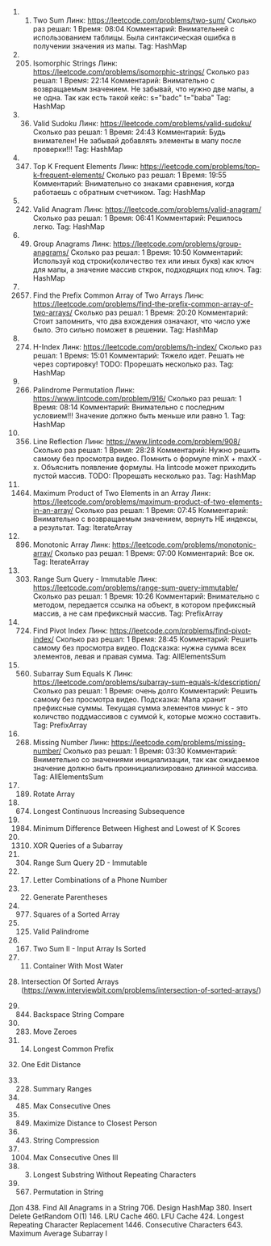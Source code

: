 1) 1. Two Sum
	Линк: https://leetcode.com/problems/two-sum/
	Сколько раз решал: 1
	Время: 08:04
	Комментарий: Внимательней с использованием таблицы. Была синтаксическая ошибка в получении значения из мапы.
	Tag: HashMap

2) 205. Isomorphic Strings
	Линк: https://leetcode.com/problems/isomorphic-strings/
	Сколько раз решал: 1
	Время: 22:14
	Комментарий: Внимательно с возвращаемым значением. Не забывай, что нужно две мапы, а не одна.
				 Так как есть такой кейс: s="badc" t="baba"
	Tag: HashMap

3) 36. Valid Sudoku
	Линк: https://leetcode.com/problems/valid-sudoku/
	Сколько раз решал: 1
	Время: 24:43
	Комментарий: Будь внимателен! Не забывай добавлять элементы в мапу после проверки!!!
	Tag: HashMap

4) 347. Top K Frequent Elements
	Линк: https://leetcode.com/problems/top-k-frequent-elements/
	Сколько раз решал: 1
	Время: 19:55
	Комментарий: Внимательно со знаками сравнения, когда работаешь с обратным счетчиком.
	Tag: HashMap

5) 242. Valid Anagram
	Линк: https://leetcode.com/problems/valid-anagram/
	Сколько раз решал: 1
	Время: 06:41
	Комментарий: Решилось легко.
	Tag: HashMap

6) 49. Group Anagrams
	Линк: https://leetcode.com/problems/group-anagrams/
	Сколько раз решал: 1
	Время: 10:50
	Комментарий: Используй код строки(количество тех или иных букв) как ключ для мапы, а значение массив сткрок,
				 подходящих под ключ.
	Tag: HashMap

7) 2657. Find the Prefix Common Array of Two Arrays
	Линк: https://leetcode.com/problems/find-the-prefix-common-array-of-two-arrays/
	Сколько раз решал: 1
	Время: 20:20
	Комментарий: Стоит запомнить, что два вхождения означают, что число уже было. Это сильно поможет в решении.
	Tag: HashMap

8) 274. H-Index
	Линк: https://leetcode.com/problems/h-index/
	Сколько раз решал: 1
	Время: 15:01
	Комментарий: Тяжело идет. Решать не через сортировку!
	TODO: Прорешать несколько раз.
	Tag: HashMap

9) 266. Palindrome Permutation
	Линк: https://www.lintcode.com/problem/916/
	Сколько раз решал: 1
	Время: 08:14
	Комментарий: Внимательно с последним условием!!! Значение должно быть меньше или равно 1.
	Tag: HashMap

10) 356. Line Reflection
	Линк: https://www.lintcode.com/problem/908/
	Сколько раз решал: 1
	Время: 28:28
	Комментарий: Нужно решить самому без просмотра видео. Помнить о формуле minX + maxX - x.
				 Объяснить появление формулы. На lintcode может приходить пустой массив.
	TODO: Прорешать несколько раз.
	Tag: HashMap

11) 1464. Maximum Product of Two Elements in an Array
	Линк: https://leetcode.com/problems/maximum-product-of-two-elements-in-an-array/
	Сколько раз решал: 1
	Время: 07:45
	Комментарий: Внимательно с возвращаемым значением, вернуть НЕ индексы, а результат.
	Tag: IterateArray

12) 896. Monotonic Array
	Линк: https://leetcode.com/problems/monotonic-array/
	Сколько раз решал: 1
	Время: 07:00
	Комментарий: Все ок.
	Tag: IterateArray

13) 303. Range Sum Query - Immutable
	Линк: https://leetcode.com/problems/range-sum-query-immutable/
	Сколько раз решал: 1
	Время: 10:26
	Комментарий: Внимательно с методом, передается ссылка на объект, в котором префиксный массив, а не сам префиксный
				 массив.
	Tag: PrefixArray

14) 724. Find Pivot Index
	Линк: https://leetcode.com/problems/find-pivot-index/
	Сколько раз решал: 1
	Время: 28:45
	Комментарий: Решить самому без просмотра видео.
	Подсказка: нужна сумма всех элементов, левая и правая сумма.
	Tag: AllElementsSum

15) 560. Subarray Sum Equals K
	Линк: https://leetcode.com/problems/subarray-sum-equals-k/description/
	Сколько раз решал: 1
	Время: очень долго
	Комментарий: Решить самому без просмотра видео.
	Подсказка: Мапа хранит префиксные суммы. Текущая сумма элементов минус k - это количство поддмассивов с суммой k,
			   которые можно составить.
	Tag: PrefixArray

16) 268. Missing Number
	Линк: https://leetcode.com/problems/missing-number/
	Сколько раз решал: 1
	Время: 03:30
	Комментарий: Вниметельно со значениями инициализации, так как ожидаемое значение должно быть проинициализировано
				 длинной массива.
	Tag: AllElementsSum

17) 189. Rotate Array
18) 674. Longest Continuous Increasing Subsequence
19) 1984. Minimum Difference Between Highest and Lowest of K Scores
20) 1310. XOR Queries of a Subarray
21) 304. Range Sum Query 2D - Immutable
22) 17. Letter Combinations of a Phone Number
23) 22. Generate Parentheses
24) 977. Squares of a Sorted Array
25) 125. Valid Palindrome
26) 167. Two Sum II - Input Array Is Sorted
27) 11. Container With Most Water
28) Intersection Of Sorted Arrays (https://www.interviewbit.com/problems/intersection-of-sorted-arrays/)
29) 844. Backspace String Compare
30) 283. Move Zeroes
31) 14. Longest Common Prefix
32) One Edit Distance
33) 228. Summary Ranges
34) 485. Max Consecutive Ones
35) 849. Maximize Distance to Closest Person
36) 443. String Compression
37) 1004. Max Consecutive Ones III
38) 3. Longest Substring Without Repeating Characters
39) 567. Permutation in String

Доп
438. Find All Anagrams in a String
706. Design HashMap
380. Insert Delete GetRandom O(1)
146. LRU Cache
460. LFU Cache
424. Longest Repeating Character Replacement
1446. Consecutive Characters
643. Maximum Average Subarray I